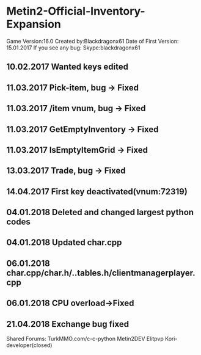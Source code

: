 # Metin2-Official-Inventory-Expansion
Game Version:16.0
Created by:Blackdragonx61
Date of First Version: 15.01.2017
If you see any bug:
  Skype:blackdragonx61
####
10.02.2017
Wanted keys edited
-----------
11.03.2017
Pick-item, bug -> Fixed
-----------
11.03.2017
/item vnum, bug -> Fixed
-----------
11.03.2017
GetEmptyInventory -> Fixed
-----------
11.03.2017
IsEmptyItemGrid -> Fixed
-----------
13.03.2017
Trade, bug -> Fixed
-----------
14.04.2017
First key deactivated(vnum:72319)
-----------
04.01.2018
Deleted and changed largest python codes
-----------
04.01.2018
Updated char.cpp
-----------
06.01.2018
char.cpp/char.h/..tables.h/clientmanagerplayer.cpp
-----------
06.01.2018
CPU overload->Fixed
-----------
21.04.2018
Exchange bug fixed
-----------
Shared Forums:
TurkMMO.com/c-c-python
Metin2DEV
Elitpvp
Kori-developer(closed)
